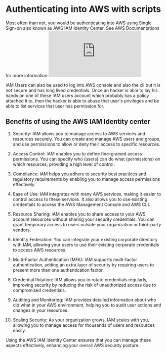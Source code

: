 # Authenticating into AWS with scripts

Most often than not, you would be authenticating into AWS using Single Sign-on also known as AWS IAM Identity Center. See AWS Documentations for more information ![AWS IAM Identity center](https://docs.aws.amazon.com/singlesignon/latest/userguide/what-is.html)

IAM Users can also be used to log into AWS console and also the cli but it is not secure and has long lived credentials. Once an hacker is able to lay his hands on one of these IAM users account which probably has a policy attached it to, then the hacker is able to abuse that user's privileges and be able to list services that user has permission for.

## Benefits of using the AWS IAM Identity center

1. Security: IAM allows you to manage access to AWS services and resources securely. You can create and manage AWS users and groups, and use permissions to allow or deny their access to specific resources.

2. Access Control: IAM enables you to define fine-grained access permissions. You can specify who (users) can do what (permissions) on which resources, providing a high level of control.

3. Compliance: IAM helps you adhere to security best practices and regulatory requirements by enabling you to manage access permissions effectively.

4. Ease of Use: IAM integrates with many AWS services, making it easier to control access to these services. It also allows you to use existing credentials to access the AWS Management Console and AWS CLI.

5. Resource Sharing: IAM enables you to share access to your AWS account resources without sharing your security credentials. You can grant temporary access to users outside your organization or third-party vendors.

6. Identity Federation: You can integrate your existing corporate directory with IAM, allowing your users to use their existing corporate credentials to access AWS resources.

7. Multi-Factor Authentication (MFA): IAM supports multi-factor authentication, adding an extra layer of security by requiring users to present more than one authentication factor.

8. Credential Rotation: IAM allows you to rotate credentials regularly, improving security by reducing the risk of unauthorized access due to compromised credentials.

9. Auditing and Monitoring: IAM provides detailed information about who did what in your AWS environment, helping you to audit user actions and changes in your resources.

10. Scaling Security: As your organization grows, IAM scales with you, allowing you to manage access for thousands of users and resources easily.

Using the AWS IAM Identity Center ensures that you can manage these aspects effectively, enhancing your overall AWS security posture.